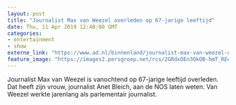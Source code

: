 ```yaml
---
layout: post
title: "Journalist Max van Weezel overleden op 67-jarige leeftijd"
date: Thu, 11 Apr 2019 12:40:00 GMT
categories: 
- entertainment 
- show 
externe_link: "https://www.ad.nl/binnenland/journalist-max-van-weezel-overleden-op-67-jarige-leeftijd~a38d6e8b/"
feature_image: "https://images2.persgroep.net/rcs/2GRdxOEn3OkOB-hmT_REqmalUug/diocontent/138653045/_fitwidth/400/?appId=21791a8992982cd8da851550a453bd7f&quality=0.7"
---
```


Journalist Max van Weezel is vanochtend op 67-jarige leeftijd overleden. Dat heeft zijn vrouw, journalist Anet Bleich, aan de NOS laten weten. Van Weezel werkte jarenlang als parlementair journalist.
